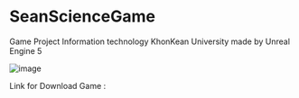 # SeanScienceGame
Game Project Information technology KhonKean University made by Unreal Engine 5

![image](https://ibb.co/6HmrRq0)

Link for Download Game : 
